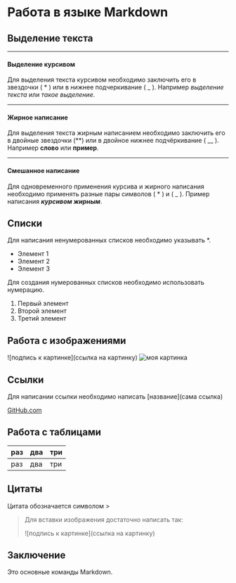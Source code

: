 # Работа в языке Markdown

## Выделение текста

___
#### Выделение курсивом

Для выделения текста курсивом необходимо заключить его в звездочки ( * ) или в нижнее подчеркивание ( _ ).
Например *выделение текста* или _такое выделение_.

___
#### Жирное написание

Для выделения текста жирным написанием необходимо заключить его в двойные звездочки (**) или в двойное нижнее подчёркивание ( __ ).
Например **слово** или __пример__.

***
#### Смешанное написание

Для одновременного применения курсива и жирного написания необходимо применять разные пары символов ( * ) и ( _ ).
Пример написания __*курсивом жирным*__.

## Списки
Для написания ненумерованных списков необходимо указывать *.
* Элемент 1
* Элемент 2
* Элемент 3

Для создания нумерованных списков необходимо использовать нумерацию.
1. Первый элемент
2. Второй элемент
3. Третий элемент

## Работа с изображениями
\![подпись к картинке](ссылка на картинку)
![моя картинка](maxresdefault.jpg) 

## Ссылки

Для написании ссылки необходимо написать [название](сама ссылка)

[GitHub.com](github.com)

## Работа с таблицами

| раз | два | три |
|:----|:----|:----|
| раз | два | три |


## Цитаты

Цитата обозначается символом \>
>Для вставки изображения достаточно написать так:
>
>![подпись к картинке](ссылка на картинку) 
>

## Заключение
Это основные команды Markdown.
